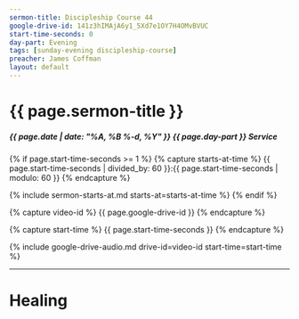 ```yaml
---
sermon-title: Discipleship Course 44
google-drive-id: 141z3hIMAjA6y1_5Xd7e1OY7H4OMvBVUC
start-time-seconds: 0
day-part: Evening
tags: [sunday-evening discipleship-course]
preacher: James Coffman
layout: default
---
```




# {{ page.sermon-title }}

##### {{ page.date | date: "%A, %B %-d, %Y" }} {{ page.day-part }} Service

{% if page.start-time-seconds >= 1 %}
{% capture starts-at-time %}
{{ page.start-time-seconds | divided_by: 60 }}:{{ page.start-time-seconds | modulo: 60 }}
{% endcapture %}

{% include sermon-starts-at.md starts-at=starts-at-time %}
{% endif %}

{% capture video-id %}
{{ page.google-drive-id }}
{% endcapture %}

{% capture start-time %}
{{ page.start-time-seconds }}
{% endcapture %}

{% include google-drive-audio.md drive-id=video-id start-time=start-time %}

***

# Healing